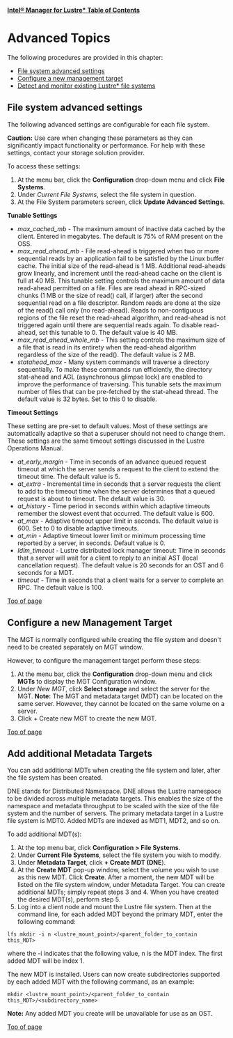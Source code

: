 <a href="../README.md">**Intel® Manager for Lustre\* Table of Contents**</a>
# <a id="10.0"></a>Advanced Topics

The following procedures are provided in this chapter:

- <a href="#10.1">File system advanced settings</a>
- <a href="#10.2">Configure a new management target</a>
- <a href="#10.3">Detect and monitor existing Lustre* file systems</a>


## <a id="10.1"></a>File system advanced settings

The following advanced settings are configurable for each file system. 

**Caution:** Use care when changing these parameters as they can significantly impact functionality or performance. For help with these settings, contact your storage solution provider.

To access these settings:

1. At the menu bar, click the **Configuration** drop-down menu and click **File Systems**.
1. Under *Current File Systems*, select the file system in question.
1. At the File System parameters screen, click **Update Advanced Settings**.

**Tunable Settings**

- *max_cached_mb* - The maximum amount of inactive data cached by the client. Entered in megabytes. The default is 75% of RAM present on the OSS.
- *max_read_ahead_mb* - File read-ahead is triggered when two or more sequential reads by an application fail to be satisfied by the Linux buffer cache. The initial size of the read-ahead is 1 MB. Additional read-aheads grow linearly, and increment until the read-ahead cache on the client is full at 40 MB. This tunable setting controls the maximum amount of data read-ahead permitted on a file. Files are read ahead in RPC-sized chunks (1 MB or the size of read() call, if larger) after the second sequential read on a file descriptor. Random reads are done at the size of the read() call only (no read-ahead). Reads to non-contiguous regions of the file reset the read-ahead algorithm, and read-ahead is not triggered again until there are sequential reads again. To disable read-ahead, set this tunable to 0. The default value is 40 MB. 
- *max_read_ahead_whole_mb* - This setting controls the maximum size of a file that is read in its entirety when the read-ahead algorithm regardless of the size of the read(). The default value is 2 MB. 
- *statahead_max* - Many system commands will traverse a directory sequentially. To make these commands run efficiently, the directory stat-ahead and AGL (asynchronous glimpse lock) are enabled to improve the performance of traversing. This tunable sets the maximum number of files that can be pre-fetched by the stat-ahead thread. The default value is 32 bytes. Set to this 0 to disable.

**Timeout Settings**

These setting are pre-set to default values. Most of these settings are automatically adaptive so that a superuser should not need to change them. These settings are the same timeout settings discussed in the Lustre Operations Manual.

- *at_early_margin* - Time in seconds of an advance queued request timeout at which the server sends a request to the client to extend the timeout time. The default value is 5.
- *at_extra* - Incremental time in seconds that a server requests the client to add to the timeout time when the server determines that a queued request is about to timeout. The default value is 30.
- *at_history* - Time period in seconds within which adaptive timeouts remember the slowest event that occurred. The default value is 600.
- *at_max* - Adaptive timeout upper limit in seconds. The default value is 600. Set to 0 to disable adaptive timeouts.
- *at_min* - Adaptive timeout lower limit or minimum processing time reported by a server, in seconds. Default value is 0.
- *Idlm_timeout* - Lustre distributed lock manager timeout: Time in seconds that a server will wait for a client to reply to an initial AST (local cancellation request). The default value is 20 seconds for an OST and 6 seconds for a MDT. 
- *timeout* - Time in seconds that a client waits for a server to complete an RPC. The default value is 100.

<a href="#10.0">Top of page</a>

## <a id="10.2"></a>Configure a new Management Target

The MGT is normally configured while creating the file system and doesn't need to be created separately on MGT window. 

However, to configure the management target perform these steps:

1. At the menu bar, click the **Configuration** drop-down menu and click **MGTs** to display the MGT Configuration window.
1. Under *New MGT*, click **Select storage** and select the server for the MGT.
    **Note:** The MGT and metadata target (MDT) can be located on the same server. However, they cannot be located on the same volume on a server.
1. Click + Create new MGT to create the new MGT. 

<a href="#10.0">Top of page</a>

## <a id="10.3"></a>Add additional Metadata Targets

You can add additional MDTs when creating the file system and later, after the file system has been created. 

DNE stands for Distributed Namespace. DNE allows the Lustre namespace to be divided across multiple metadata targets. This enables the size of the namespace and metadata throughput to be scaled with the size of the file system and the number of servers. The primary metadata target in a Lustre file system is MDT0. Added MDTs are indexed as MDT1, MDT2, and so on. 

To add additional MDT(s):

1. At the top menu bar, click **Configuration > File Systems**.
1. Under **Current File Systems**, select the file system you wish to modify.
1. Under **Metadata Target**, click **+ Create MDT (DNE**).
1. At the **Create MDT** pop-up window, select the volume you wish to use as this new MDT. Click **Create**. After a moment, the new MDT will be listed on the file system window, under Metadata Target. You can create additional MDTs; simply repeat steps 3 and 4. When you have created the desired MDT(s), perform step 5.
1. Log into a client node and mount the Lustre file system. Then at the command line, for each added MDT beyond the primary MDT, enter the following command:
```
lfs mkdir -i n <lustre_mount_point>/<parent_folder_to_contain this_MDT>
```
where the -i indicates that the following value, n is the MDT index. The first added MDT will be index 1.

The new MDT is installed. Users can now create subdirectories supported by each added MDT with the following command, as an example:
```
mkdir <lustre_mount_point>/<parent_folder_to_contain this_MDT>/<subdirectory_name>
```

**Note:** Any added MDT you create will be unavailable for use as an OST.

<a href="#10.0">Top of page</a>